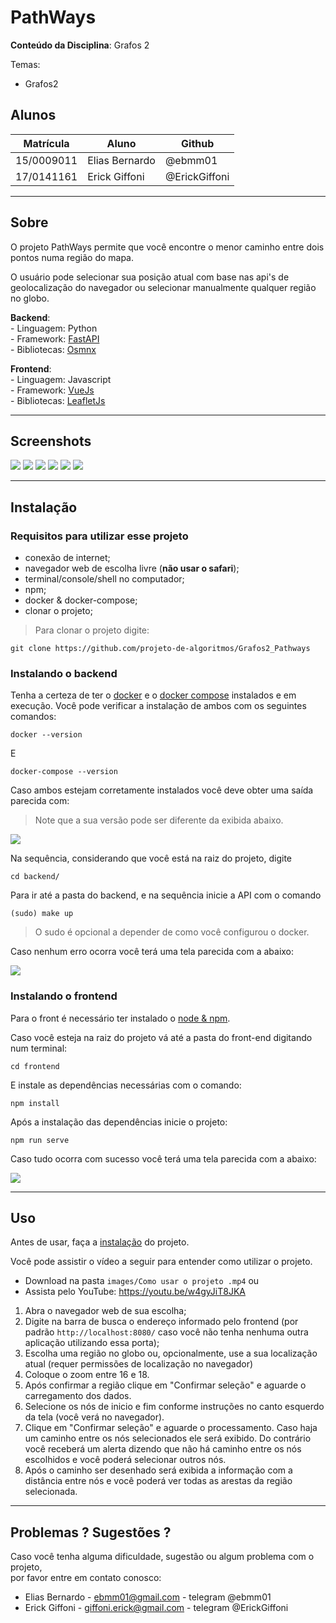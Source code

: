
# PathWays

**Conteúdo da Disciplina**: Grafos 2<br>


Temas:
 - Grafos2
 
 
## Alunos
|Matrícula | Aluno | Github |
| -- | -- | -- |
| 15/0009011 |  Elias Bernardo | @ebmm01 |
| 17/0141161 |  Erick Giffoni | @ErickGiffoni |

<hr>

## Sobre 

O projeto PathWays permite que você encontre o menor caminho entre dois pontos numa região do mapa.

O usuário pode selecionar sua posição atual com base nas api's de geolocalização do navegador ou selecionar manualmente qualquer região no globo.

**Backend**:<br>
    - Linguagem: Python<br>
    - Framework: [FastAPI](https://fastapi.tiangolo.com/)<br>
    - Bibliotecas: [Osmnx](https://osmnx.readthedocs.io/en/stable/index.html)<br>

**Frontend**:<br>
    - Linguagem: Javascript<br>
    - Framework: [VueJs](https://vuejs.org/)<br>
    - Bibliotecas: [LeafletJs](https://leafletjs.com/)<br>

<hr>

## Screenshots

![](images/initial_1.png)
![](images/initial_2.png)
![](images/initial_3.png)
![](images/initial_4.png)
![](images/initial_5.png)
![](images/initial_6.png)


<hr>


## Instalação 

### Requisitos para utilizar esse projeto

- conexão de internet;<br>
- navegador web de escolha livre (__não usar o safari__);<br>
- terminal/console/shell no computador;<br>
- npm;<br>
- docker & docker-compose;<br>
- clonar o projeto;

> Para clonar o projeto digite:

    git clone https://github.com/projeto-de-algoritmos/Grafos2_Pathways

### Instalando o backend

Tenha a certeza de ter o [docker](https://docs.docker.com/get-docker/) e o [docker compose](https://docs.docker.com/compose/) instalados e em execução. Você pode verificar a instalação de ambos com os seguintes comandos:

    docker --version

E 

    docker-compose --version


Caso ambos estejam corretamente instalados você deve obter uma saída parecida com:

> Note que a sua versão pode ser diferente da exibida abaixo.

![](images/docker_version.png)

Na sequência, considerando que você está na raiz do projeto, digite

    cd backend/

Para ir até a pasta do backend, e na sequência inicie a API com o comando

    (sudo) make up

> O sudo é opcional a depender de como você configurou o docker.

Caso nenhum erro ocorra você terá uma tela parecida com a abaixo:

![](images/back_tuto.png)


### Instalando o frontend

Para o front é necessário ter instalado o [node & npm](https://nodejs.org/en/).

Caso você esteja na raiz do projeto vá até a pasta do front-end digitando num terminal:

    cd frontend

E instale as dependências necessárias com o comando:

    npm install

Após a instalação das dependências inicie o projeto:

    npm run serve

Caso tudo ocorra com sucesso você terá uma tela parecida com a abaixo:

![](images/front_tuto.png)

<hr>

## Uso

Antes de usar, faça a [instalação](#Instalação) do projeto.

Você pode assistir o vídeo a seguir para entender como utilizar
o projeto.

- Download na pasta `images/Como usar o projeto .mp4` ou
- Assista pelo YouTube: https://youtu.be/w4gyJiT8JKA

1. Abra o navegador web de sua escolha;<br>
2. Digite na barra de busca o endereço informado pelo frontend (por padrão `http://localhost:8080/` caso você não tenha nenhuma outra aplicação utilizando essa porta);
3. Escolha uma região no globo ou, opcionalmente, use a sua localização atual (requer permissões de localização no navegador)
4. Coloque o zoom entre 16 e 18.
5. Após confirmar a região clique em "Confirmar seleção" e aguarde o carregamento dos dados.
6. Selecione os nós de inicio e fim conforme instruções no canto esquerdo da tela (você verá no navegador).
7. Clique em "Confirmar seleção" e aguarde o processamento. Caso haja um caminho entre os nós selecionados ele será exibido. Do contrário você receberá um alerta dizendo que não há caminho entre os nós escolhidos e você poderá selecionar outros nós.
8. Após o caminho ser desenhado será exibida a informação com a distância entre nós e você poderá ver todas as arestas da região selecionada.

<hr>

## Problemas ? Sugestões ?

Caso você tenha alguma dificuldade, sugestão ou algum problema com o projeto,<br>
por favor entre em contato conosco:

- Elias Bernardo - ebmm01@gmail.com - telegram @ebmm01
- Erick Giffoni - giffoni.erick@gmail.com - telegram @ErickGiffoni<br>


